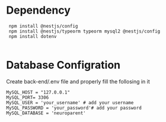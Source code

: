 # Dependency

```
 npm install @nestjs/config
 npm install @nestjs/typeorm typeorm mysql2 @nestjs/config
 npm install dotenv
 

```

# Database Configration

Create back-end/.env file and properly fill the follosing in it
```
MySQL_HOST = "127.0.0.1"
MySQL_PORT= 3306
MySQL_USER = 'your_username' # add your username
MySQL_PASSWORD = 'your_password'# add your password
MySQL_DATABASE = 'neuroparent'
```
